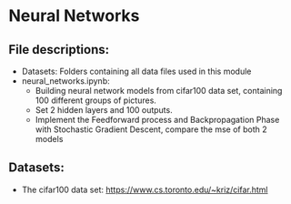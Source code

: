 # Neural Networks

## File descriptions:

- Datasets: Folders containing all data files used in this module
- neural_networks.ipynb:
  - Building neural network models from cifar100 data set, containing 100 different groups of pictures.
  - Set 2 hidden layers and 100 outputs. 
  - Implement the Feedforward process and Backpropagation Phase with Stochastic Gradient Descent, compare the mse of both 2 models

## Datasets:

- The cifar100 data set: https://www.cs.toronto.edu/~kriz/cifar.html
